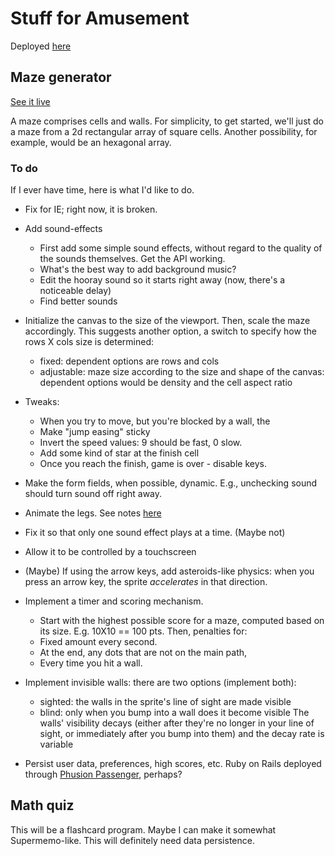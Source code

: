 Stuff for Amusement
===================

Deployed [here](http://chrismaloney.org/wumzom/index.html)


## Maze generator

[See it live](http://chrismaloney.org/wumzom/maze.html)

A maze comprises cells and walls.  For simplicity, to get started, we'll
just do a maze from a 2d rectangular array of square cells.  Another possibility,
for example, would be an hexagonal array.

### To do

If I ever have time, here is what I'd like to do.

* Fix for IE; right now, it is broken.

* Add sound-effects
    * First add some simple sound effects, without regard to the quality of the sounds
      themselves.  Get the API working.
    * What's the best way to add background music?
    * Edit the hooray sound so it starts right away (now, there's a noticeable
      delay)
    * Find better sounds

* Initialize the canvas to the size of the viewport.  Then, scale the maze accordingly.
  This suggests another option, a switch to specify how the rows X cols size is
  determined:
    - fixed: dependent options are rows and cols
    - adjustable: maze size according to the size and shape of the canvas:
      dependent options would be density and the cell aspect ratio

* Tweaks:
    * When you try to move, but you're blocked by a wall, the
    * Make "jump easing" sticky
    * Invert the speed values:  9 should be fast, 0 slow.
    * Add some kind of star at the finish cell
    * Once you reach the finish, game is over - disable keys.

* Make the form fields, when possible, dynamic.  E.g., unchecking sound
  should turn sound off right away.

* Animate the legs.  See notes [here](http://chrismaloney.org/notes/Fabric.js#sprites)

* Fix it so that only one sound effect plays at a time.  (Maybe not)

* Allow it to be controlled by a touchscreen

* (Maybe) If using the arrow keys, add asteroids-like physics:  when you press an
  arrow key, the sprite *accelerates* in that direction.

* Implement a timer and scoring mechanism.
    * Start with the highest possible score for a maze, computed based on
      its size.  E.g. 10X10 == 100 pts.  Then, penalties for:
    * Fixed amount every second.
    * At the end, any dots that are not on the main path,
    * Every time you hit a wall.

* Implement invisible walls:  there are two options (implement both):
    * sighted:  the walls in the sprite's line of sight are made visible
    * blind:  only when you bump into a wall does it become visible
  The walls' visibility decays (either after they're no longer in your line of
  sight, or immediately after you bump into them) and the decay rate is variable

* Persist user data, preferences, high scores, etc.  Ruby on Rails deployed
  through [Phusion Passenger](https://www.phusionpassenger.com/), perhaps?


## Math quiz

This will be a flashcard program.  Maybe I can make it somewhat Supermemo-like.
This will definitely need data persistence.


